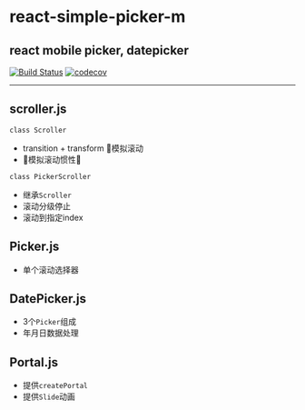 # react-simple-picker-m
react mobile picker, datepicker
---
[![Build Status](https://travis-ci.org/hanpei/react-simple-picker-m.svg?branch=master)](https://travis-ci.org/hanpei/react-simple-picker-m)
[![codecov](https://codecov.io/gh/hanpei/react-simple-picker-m/branch/master/graph/badge.svg)](https://codecov.io/gh/hanpei/react-simple-picker-m)


---
## scroller.js

`class Scroller`
* transition + transform 模拟滚动
* 模拟滚动惯性

`class PickerScroller`
* 继承`Scroller`
* 滚动分级停止
* 滚动到指定index

## Picker.js
* 单个滚动选择器

## DatePicker.js
* 3个`Picker`组成
* 年月日数据处理

## Portal.js
* 提供`createPortal`
* 提供`Slide`动画

